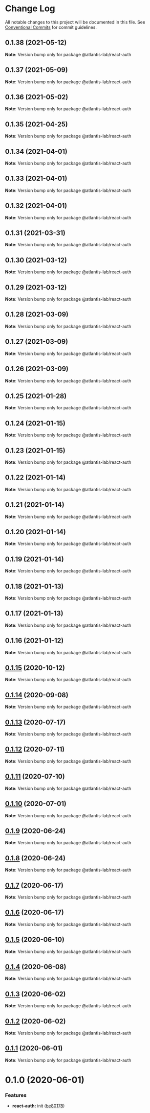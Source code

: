 # Change Log

All notable changes to this project will be documented in this file.
See [Conventional Commits](https://conventionalcommits.org) for commit guidelines.

## 0.1.38 (2021-05-12)

**Note:** Version bump only for package @atlantis-lab/react-auth





## 0.1.37 (2021-05-09)

**Note:** Version bump only for package @atlantis-lab/react-auth





## 0.1.36 (2021-05-02)

**Note:** Version bump only for package @atlantis-lab/react-auth





## 0.1.35 (2021-04-25)

**Note:** Version bump only for package @atlantis-lab/react-auth





## 0.1.34 (2021-04-01)

**Note:** Version bump only for package @atlantis-lab/react-auth





## 0.1.33 (2021-04-01)

**Note:** Version bump only for package @atlantis-lab/react-auth





## 0.1.32 (2021-04-01)

**Note:** Version bump only for package @atlantis-lab/react-auth





## 0.1.31 (2021-03-31)

**Note:** Version bump only for package @atlantis-lab/react-auth





## 0.1.30 (2021-03-12)

**Note:** Version bump only for package @atlantis-lab/react-auth





## 0.1.29 (2021-03-12)

**Note:** Version bump only for package @atlantis-lab/react-auth





## 0.1.28 (2021-03-09)

**Note:** Version bump only for package @atlantis-lab/react-auth





## 0.1.27 (2021-03-09)

**Note:** Version bump only for package @atlantis-lab/react-auth





## 0.1.26 (2021-03-09)

**Note:** Version bump only for package @atlantis-lab/react-auth





## 0.1.25 (2021-01-28)

**Note:** Version bump only for package @atlantis-lab/react-auth





## 0.1.24 (2021-01-15)

**Note:** Version bump only for package @atlantis-lab/react-auth





## 0.1.23 (2021-01-15)

**Note:** Version bump only for package @atlantis-lab/react-auth





## 0.1.22 (2021-01-14)

**Note:** Version bump only for package @atlantis-lab/react-auth





## 0.1.21 (2021-01-14)

**Note:** Version bump only for package @atlantis-lab/react-auth





## 0.1.20 (2021-01-14)

**Note:** Version bump only for package @atlantis-lab/react-auth





## 0.1.19 (2021-01-14)

**Note:** Version bump only for package @atlantis-lab/react-auth





## 0.1.18 (2021-01-13)

**Note:** Version bump only for package @atlantis-lab/react-auth





## 0.1.17 (2021-01-13)

**Note:** Version bump only for package @atlantis-lab/react-auth





## 0.1.16 (2021-01-12)

**Note:** Version bump only for package @atlantis-lab/react-auth





## [0.1.15](https://github.com/Atlantis-Lab/reactjs/compare/@atlantis-lab/react-auth@0.1.14...@atlantis-lab/react-auth@0.1.15) (2020-10-12)

**Note:** Version bump only for package @atlantis-lab/react-auth





## [0.1.14](https://github.com/Atlantis-Lab/reactjs/compare/@atlantis-lab/react-auth@0.1.13...@atlantis-lab/react-auth@0.1.14) (2020-09-08)

**Note:** Version bump only for package @atlantis-lab/react-auth





## [0.1.13](https://github.com/Atlantis-Lab/reactjs/compare/@atlantis-lab/react-auth@0.1.12...@atlantis-lab/react-auth@0.1.13) (2020-07-17)

**Note:** Version bump only for package @atlantis-lab/react-auth





## [0.1.12](https://github.com/Atlantis-Lab/reactjs/compare/@atlantis-lab/react-auth@0.1.11...@atlantis-lab/react-auth@0.1.12) (2020-07-11)

**Note:** Version bump only for package @atlantis-lab/react-auth





## [0.1.11](https://github.com/Atlantis-Lab/reactjs/compare/@atlantis-lab/react-auth@0.1.10...@atlantis-lab/react-auth@0.1.11) (2020-07-10)

**Note:** Version bump only for package @atlantis-lab/react-auth





## [0.1.10](https://github.com/Atlantis-Lab/reactjs/compare/@atlantis-lab/react-auth@0.1.9...@atlantis-lab/react-auth@0.1.10) (2020-07-01)

**Note:** Version bump only for package @atlantis-lab/react-auth





## [0.1.9](https://github.com/Atlantis-Lab/reactjs/compare/@atlantis-lab/react-auth@0.1.8...@atlantis-lab/react-auth@0.1.9) (2020-06-24)

**Note:** Version bump only for package @atlantis-lab/react-auth





## [0.1.8](https://github.com/Atlantis-Lab/reactjs/compare/@atlantis-lab/react-auth@0.1.7...@atlantis-lab/react-auth@0.1.8) (2020-06-24)

**Note:** Version bump only for package @atlantis-lab/react-auth





## [0.1.7](https://github.com/Atlantis-Lab/reactjs/compare/@atlantis-lab/react-auth@0.1.6...@atlantis-lab/react-auth@0.1.7) (2020-06-17)

**Note:** Version bump only for package @atlantis-lab/react-auth





## [0.1.6](https://github.com/Atlantis-Lab/reactjs/compare/@atlantis-lab/react-auth@0.1.5...@atlantis-lab/react-auth@0.1.6) (2020-06-17)

**Note:** Version bump only for package @atlantis-lab/react-auth





## [0.1.5](https://github.com/Atlantis-Lab/reactjs/compare/@atlantis-lab/react-auth@0.1.4...@atlantis-lab/react-auth@0.1.5) (2020-06-10)

**Note:** Version bump only for package @atlantis-lab/react-auth





## [0.1.4](https://github.com/Atlantis-Lab/reactjs/compare/@atlantis-lab/react-auth@0.1.3...@atlantis-lab/react-auth@0.1.4) (2020-06-08)

**Note:** Version bump only for package @atlantis-lab/react-auth





## [0.1.3](https://github.com/Atlantis-Lab/reactjs/compare/@atlantis-lab/react-auth@0.1.2...@atlantis-lab/react-auth@0.1.3) (2020-06-02)

**Note:** Version bump only for package @atlantis-lab/react-auth

## [0.1.2](https://github.com/Atlantis-Lab/reactjs/compare/@atlantis-lab/react-auth@0.1.1...@atlantis-lab/react-auth@0.1.2) (2020-06-02)

**Note:** Version bump only for package @atlantis-lab/react-auth

## [0.1.1](https://github.com/Atlantis-Lab/reactjs/compare/@atlantis-lab/react-auth@0.1.0...@atlantis-lab/react-auth@0.1.1) (2020-06-01)

**Note:** Version bump only for package @atlantis-lab/react-auth

# 0.1.0 (2020-06-01)

### Features

- **react-auth:** init ([be80178](https://github.com/Atlantis-Lab/reactjs/commit/be80178fe2255074f73e637cc5513edcd60edf09))
